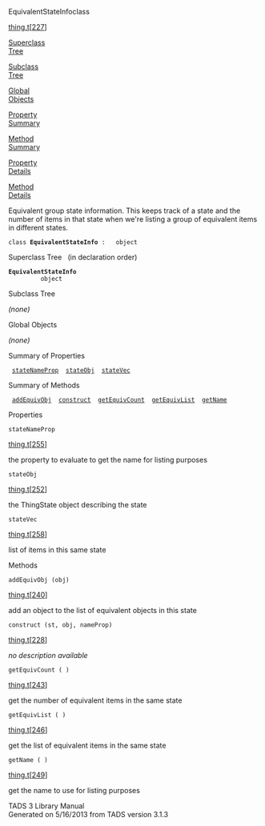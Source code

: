 ---
---
<span class="title">EquivalentStateInfo</span><span class="type">class</span>

[thing.t](../file/thing.t.html)\[[227](../source/thing.t.html#227)\]

[Superclass  
Tree](#_SuperClassTree_)

[Subclass  
Tree](#_SubClassTree_)

[Global  
Objects](#_ObjectSummary_)

[Property  
Summary](#_PropSummary_)

[Method  
Summary](#_MethodSummary_)

[Property  
Details](#_Properties_)

[Method  
Details](#_Methods_)

<div class="fdesc">

Equivalent group state information. This keeps track of a state and the
number of items in that state when we're listing a group of equivalent
items in different states.

`class `**`EquivalentStateInfo`**` :   object`

</div>

<span id="_SuperClassTree_"></span>

<div class="mjhd">

<span class="hdln">Superclass Tree</span>   (in declaration order)

</div>

**`EquivalentStateInfo`**  
`         object`  
<span id="_SubClassTree_"></span>

<div class="mjhd">

<span class="hdln">Subclass Tree</span>  

</div>

*(none)* <span id="_ObjectSummary_"></span>

<div class="mjhd">

<span class="hdln">Global Objects</span>  

</div>

*(none)* <span id="_PropSummary_"></span>

<div class="mjhd">

<span class="hdln">Summary of Properties</span>  

</div>

` `[`stateNameProp`](#stateNameProp)`  `[`stateObj`](#stateObj)`  `[`stateVec`](#stateVec)`  `

<span id="_MethodSummary_"></span>

<div class="mjhd">

<span class="hdln">Summary of Methods</span>  

</div>

` `[`addEquivObj`](#addEquivObj)`  `[`construct`](#construct)`  `[`getEquivCount`](#getEquivCount)`  `[`getEquivList`](#getEquivList)`  `[`getName`](#getName)`  `

<span id="_Properties_"></span>

<div class="mjhd">

<span class="hdln">Properties</span>  

</div>

<span id="stateNameProp"></span>

`stateNameProp`

[thing.t](../file/thing.t.html)\[[255](../source/thing.t.html#255)\]

<div class="desc">

the property to evaluate to get the name for listing purposes

</div>

<span id="stateObj"></span>

`stateObj`

[thing.t](../file/thing.t.html)\[[252](../source/thing.t.html#252)\]

<div class="desc">

the ThingState object describing the state

</div>

<span id="stateVec"></span>

`stateVec`

[thing.t](../file/thing.t.html)\[[258](../source/thing.t.html#258)\]

<div class="desc">

list of items in this same state

</div>

<span id="_Methods_"></span>

<div class="mjhd">

<span class="hdln">Methods</span>  

</div>

<span id="addEquivObj"></span>

`addEquivObj (obj)`

[thing.t](../file/thing.t.html)\[[240](../source/thing.t.html#240)\]

<div class="desc">

add an object to the list of equivalent objects in this state

</div>

<span id="construct"></span>

`construct (st, obj, nameProp)`

[thing.t](../file/thing.t.html)\[[228](../source/thing.t.html#228)\]

<div class="desc">

*no description available*

</div>

<span id="getEquivCount"></span>

`getEquivCount ( )`

[thing.t](../file/thing.t.html)\[[243](../source/thing.t.html#243)\]

<div class="desc">

get the number of equivalent items in the same state

</div>

<span id="getEquivList"></span>

`getEquivList ( )`

[thing.t](../file/thing.t.html)\[[246](../source/thing.t.html#246)\]

<div class="desc">

get the list of equivalent items in the same state

</div>

<span id="getName"></span>

`getName ( )`

[thing.t](../file/thing.t.html)\[[249](../source/thing.t.html#249)\]

<div class="desc">

get the name to use for listing purposes

</div>

<div class="ftr">

TADS 3 Library Manual  
Generated on 5/16/2013 from TADS version 3.1.3

</div>
